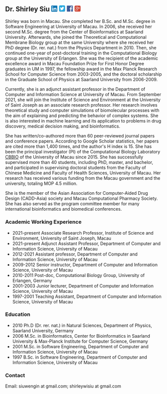 ## Dr. Shirley Siu           [<img src="images/linkedin.jpg" width="20">](https://www.linkedin.com/in/shirley-weng-in-siu-7b584819/) [<img src="images/twitter.jpg" width="20">](https://twitter.com/shirleywisiu) [<img src="images/fb.jpg" width="20">](https://www.facebook.com/meetutako/) [<img src="images/google.jpg" width="20">](https://scholar.google.com/citations?user=iYkCq5QAAAAJ&hl=en&oi=sra) 

Shirley was born in Macau. She completed her B.Sc. and M.Sc. degree in Software Engineering at University of Macau. In 2006, she received her second M.Sc. degree from the Center of Bioinformatics at Saarland University. Afterwards, she joined the Theoretical and Computational Membrane Biology group at the same University where she received her PhD degree (Dr. rer. nat.) from the Physics Department in 2010. Then, she continued one-year of post-doctoral training in the Computational Biology group at the University of Erlangen. She was the recipient of the academic excellence award in Macau Foundation Prize for First Honor Degree graduates in UM in 1997, the fellowship award in the Max Planck Research School for Computer Science from 2003-2005, and the doctoral scholarship in the Graduate School of Physics at Saarland University from 2006-2009.

Currently, she is an adjunct assistant professor in the Department of Computer and Information Science at University of Macau. From September 2021, she will join the Institute of Science and Environment at the University of Saint Joseph as an associate research professor. Her research involves theoretical study and computer simulations of biomolecular processes with the aim of explaining and predicting the behavior of complex systems. She is also interested in machine learning and its application to problems in drug discovery, medical decision making, and bioinformatics. 

She has written/co-authored more than 60 peer-reviewed journal papers and conference papers. According to Google Scholar statistics, her papers are cited more than 1,400 times, and the author's H index is 15. She has been the principal investigator (PI) of the Computational Biology Laboratory 
[CBBIO](https://cbbio.online) of the University of Macau since 2015. She has successfully supervised more than 40 students, including PhD, master, and bachelor, and participated in supervising doctoral students from the Faculty of Chinese Medicine and Faculty of Health Sciences, University of Macau. Her research has received various funding from the Macau government and the university, totaling MOP 4.5 million. 

She is the member of the Asian Association for Computer-Aided Drug Design (CADD-Asia) society and Macau Computational Pharmacy Society. She has also served as the program committee member for many international bioinformatics and biomedical conferences.

### Academic Working Experience
- 2021-present Associate Research Professor, Institute of Science and Environment, University of Saint Joseph, Macau
- 2021-present Adjunct Assistant Professor, Department of Computer and Information Science, University of Macau
- 2012-2021 Assistant professor, Department of Computer and Information Science, University of Macau
- 2009-2012 Senior instructor, Department of Computer and Information Science, University of Macau
- 2010-2011 Post-doc, Computational Biology Group, University of Erlangen, Germany
- 2001-2003 Junior lecturer, Department of Computer and Information Science, University of Macau
- 1997-2001 Teaching Assistant, Department of Computer and Information Science, University of Macau

### Education
- 2010 Ph.D (Dr. rer. nat.) in Natural Sciences, Department of Physics, Saarland University, Germany
- 2006 M.Sc. in Bioinformatics, Center for Bioinformatics in Saarland University & Max-Planck Institute for Computer Science, Germany
- 2001 M.Sc. in Software Engineering, Department of Computer and Information Science, University of Macau
- 1997 B.Sc. in Software Engineering, Department of Computer and Information Science, University of Macau 

### Contact
Email: siuwengin at gmail.com; shirleywisiu at gmail.com

